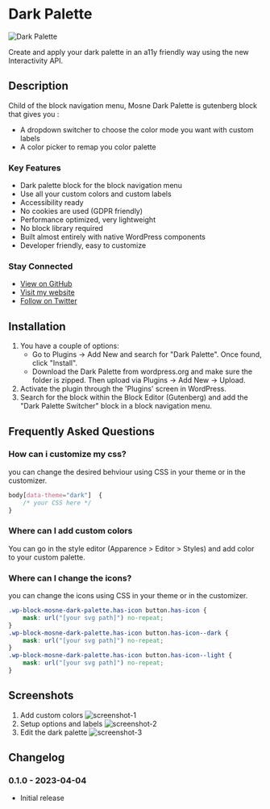 # Dark Palette

![Dark Palette](https://github.com/mosne/mosne-dark-palette/blob/main/_wordpress-org/banner-1544x500.png)


Create and apply your dark palette in an a11y friendly way using the new Interactivity API.

## Description

Child of the block navigation menu, Mosne Dark Palette is gutenberg block that gives you :
* A dropdown switcher to choose the color mode you want with custom labels
* A color picker to remap you color palette

### Key Features

* Dark palette block for the block navigation menu
* Use all your custom colors and custom labels
* Accessibility ready
* No cookies are used (GDPR friendly)
* Performance optimized, very lightweight
* No block library required
* Built almost entirely with native WordPress components
* Developer friendly, easy to customize

### Stay Connected

* [View on GitHub](https://github.com/mosne/mosne-dark-palette)
* [Visit my website](https://mosne.it/)
* [Follow on Twitter](https://twitter.com/mosne)

## Installation

1. You have a couple of options:
	* Go to Plugins &rarr; Add New and search for "Dark Palette". Once found, click "Install".
	* Download the Dark Palette from wordpress.org and make sure the folder is zipped. Then upload via Plugins &rarr; Add New &rarr; Upload.
2. Activate the plugin through the 'Plugins' screen in WordPress.
3. Search for the block within the Block Editor (Gutenberg) and  add the "Dark Palette Switcher" block in a block navigation menu.

## Frequently Asked Questions

### How can i customize my css?

you can change the desired behviour using CSS in your theme or in the customizer.
``` css
body[data-theme="dark"]  {
	/* your CSS here */
}
```
### Where can I add custom colors
You can go in the style editor (Apparence > Editor > Styles) and add color to your custom palette.

### Where can I change the icons?

you can change the icons using CSS in your theme or in the customizer.
``` css
.wp-block-mosne-dark-palette.has-icon button.has-icon {
	mask: url("[your svg path]") no-repeat;
}
.wp-block-mosne-dark-palette.has-icon button.has-icon--dark {
	mask: url("[your svg path]") no-repeat;
}
.wp-block-mosne-dark-palette.has-icon button.has-icon--light {
	mask: url("[your svg path]") no-repeat;
}
```

## Screenshots

1. Add custom colors
   ![screenshot-1](https://github.com/mosne/mosne-dark-palette/blob/main/_wordpress-org/screenshot-1.gif)
2. Setup options and labels
   ![screenshot-2](https://github.com/mosne/mosne-dark-palette/blob/main/_wordpress-org/screenshot-2.gif)
3. Edit the dark palette
   ![screenshot-3](https://github.com/mosne/mosne-dark-palette/blob/main/_wordpress-org/screenshot-3.gif)

## Changelog

### 0.1.0 - 2023-04-04

* Initial release
